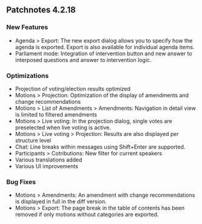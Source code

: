 ## Patchnotes 4.2.18

### New Features
- Agenda > Export: The new export dialog allows you to specify how the agenda is exported. Export is also available for individual agenda items.
- Parliament mode: Integration of intervention button and new answer to interposed questions and answer to intervention logic.

### Optimizations
- Projection of voting/election results optimized
- Motions > Projection: Optimization of the display of amendments and change recommendations
- Motions > List of Amendments > Amendments: Navigation in detail view is limited to filtered amendments
- Motions > Live voting: In the projection dialog, single votes are preselected when live voting is active.
- Motions > Live voting > Projection: Results are also displayed per structure level
- Chat: Line breaks within messages using Shift+Enter are supported.
- Participants > Cotributions: New filter for current speakers
- Various translations added
- Various UI improvements

### Bug Fixes
- Motions > Amendments: An amendment with change recommendations is displayed in full in the diff version.
- Motions > Export: The page break in the table of contents has been removed if only motions without categories are exported.